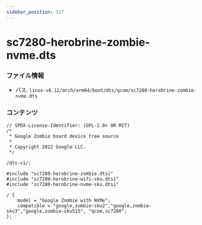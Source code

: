 ```yaml
---
sidebar_position: 317
---
```

# sc7280-herobrine-zombie-nvme.dts

### ファイル情報

- パス: `linux-v6.12/arch/arm64/boot/dts/qcom/sc7280-herobrine-zombie-nvme.dts`

### コンテンツ

```dts
// SPDX-License-Identifier: (GPL-2.0+ OR MIT)
/*
 * Google Zombie board device tree source
 *
 * Copyright 2022 Google LLC.
 */

/dts-v1/;

#include "sc7280-herobrine-zombie.dtsi"
#include "sc7280-herobrine-wifi-sku.dtsi"
#include "sc7280-herobrine-nvme-sku.dtsi"

/ {
	model = "Google Zombie with NVMe";
	compatible = "google,zombie-sku2","google,zombie-sku3","google,zombie-sku515", "qcom,sc7280";
};

```

